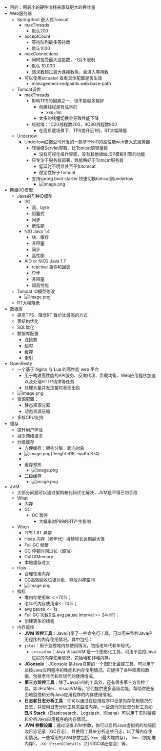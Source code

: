 - 目的：用最小的硬件消耗来承载更大的吞吐量
- Web服务器
	- SpringBoot 嵌入式Tomcat
		- maxThreads
			- 默认200
		- acceptCount
			- 等待队列最多等待数
			- 默认1000
		- maxConnections
			- 同时接受最大连接数，-1为不限制
			- 默认 10,000
			- 请求数超过最大连接数后，会进入等待数
		- 可以使用actuator 查看具体配置是否生效
			- management.endpoints.web.base-path
	- Tomcat调优
		- maxThreads
			- 影响TPS的因素之一，但不是越多越好
				- 创建线程是有成本的
					- xxs=1m
				- 太多的线程切换会导致性能下降
			- 经验值：1C2G线程数200，4C8G线程数800
				- 在高负载场景下，TPS提升近1倍，RT大幅降低
	- Undertow
		- Undertow红帽公司开发的一款基于NIO的高性能web嵌入式服务器
			- 轻量级Servlet容器，比Tomcat更轻量级
				- 没有可视化操作界面，没有其他诸如JSP模板引擎的功能
			- 只专注于服务器部署，性能略好于Tomcat服务器
				- 低延时不明显甚至不如tomcat
				- 稳定性好于Tomcat
			- 支持spring boot starter 快速切换tomcat到undertow
				- ![image.png](../assets/image_1697445173333_0.png)
- 网络I/O模型
	- Java的几种IO模型
		- I/O
			- 流、byte
			- 阻塞式
			- 同步
			- 低性能
		- NIO Java 1.4
			- 块、缓存
			- 非阻塞
			- 同步
			- 高性能
		- AIO or NIO2 Java 1.7
			- reactive 事件和回调
			- 异步
			- 非阻塞
			- 超高性能
	- Tomcat IO模型修改
		- ![image.png](../assets/image_1697444068863_0.png)
	- RT大幅降低
- 数据库
	- 提高TPS，降低RT 性价比最高的方式
	- 表结构优化
	- SQL优化
	- 数据库配置
		- 连接数
		- 超时
		- 缓存
		- 索引
- OpenResty
	- 一个基于 Nginx 与 Lua 的高性能 web 平台
		- 用于构建高性能的API服务、反向代理、负载均衡、Web应用程序加速以及处理HTTP请求等任务
		- 处理大量并发连接时表现出色
	- ![image.png](../assets/image_1697512374461_0.png)
	- 资源配置：
		- 静态资源分离
		- 动态资源压缩
	- 多核CPU支持
- 缓存
	- 提升用户体验
	- 减少网络请求
	- 分级缓存
		- 方便缓存：架构分层，面向对象
		- ![image.png](../assets/image_1697512834015_0.png){:height 618, :width 374}
		-
		- 缓存预热
			- ![image.png](../assets/image_1697512976593_0.png)
		- 二级缓存
			- ![image.png](../assets/image_1697513021134_0.png)
- JVM
	- 大部分问题可以通过架构和代码优化解决，JVM是不得已的手段
	- What
		- 内存
		- GC
			- GC 暂停
				- 大概率对P99的RT产生影响
	- When
		- TPS \ RT 异常
		- Heap 内存（老年代）持续增长达到最大值
		- Full GC 频繁
		- GC 停顿时间过长（超1s）
		- OutOfMemory
		- 本地缓存过大
	- How
		- 合理使用内存
		- GC高效回收垃圾对象，释放内存空间
		- ![image.png](../assets/image_1697513774407_0.png)
	- 指标
		- 堆内存使用率 ＜=70%；
		- 老年代内存使用率<=70%；
		- avg pause <= 1s
		- Full GC 次数0或 avg pause interval >= 24小时；
		- 创建更多的线程
	- 内存监控
		- **JVM 监控工具**：Java自带了一些命令行工具，可以用来监控Java应用程序的内存使用情况。其中包括：
		- `jstat`：用于监控堆内存使用情况，包括老年代和年轻代。
			- `jvisualvm`：Java VisualVM 是一个图形化工具，可用于监控Java进程的内存使用情况，包括堆和非堆内存。
		- **JConsole**：JConsole 是Java自带的一个图形化监控工具，可以用于监控Java应用程序的性能和内存使用情况。它提供了各种图表和数据，包括老年代和年轻代的使用情况。
		- **第三方监控工具**：除了Java自带的工具外，还有很多第三方监控工具，如JProfiler、VisualVM等，它们提供更多高级功能，帮助你更全面地监控和分析Java应用程序的内存使用情况。
		- **日志和日志分析工具**：你可以通过在应用程序中记录内存使用情况的日志，并使用日志分析工具来监控内存。一些流行的日志分析工具如 **ELK Stack**（Elasticsearch、Logstash、Kibana）可以用于实时监控和分析Java应用程序的内存情况。
		- **JVM 参数设置**：通过设置JVM参数，你可以启用Java虚拟机的垃圾回收日志记录（GC日志），并使用工具来分析这些日志，以了解内存使用情况。一些常用的JVM参数包括`-Xmx`（最大堆内存），`-Xms`（初始堆内存），`-XX:+PrintGCDetails`（打印GC详细信息）等。